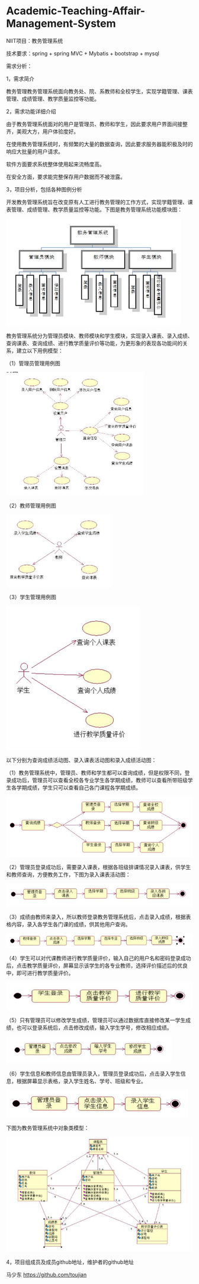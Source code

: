 # Academic-Teaching-Affair-Management-System
NIIT项目：教务管理系统

技术要求：spring + spring MVC + Mybatis + bootstrap + mysql

需求分析：

1，需求简介

教务管理教务管理系统面向教务处、院、系教师和全校学生，实现学籍管理、课表管理、成绩管理、教学质量监控等功能。

2，需求功能详细介绍

由于教务管理系统面对的用户是管理员、教师和学生，因此要求用户界面间接整齐，美观大方，用户体验度好。

在使用教务管理系统时，有频繁的大量的数据查询，因此要求服务器能积极及时的响应大批量的用户请求。

软件方面要求系统整体使用起来流畅度高。

在安全方面，要求能完整保存用户数据而不被泄露。

3，项目分析，包括各种图例分析

开发教务管理系统旨在改变原有人工进行教务管理的工作方式，实现学籍管理、课表管理、成绩管理、教学质量监控等功能。下图是教务管理系统功能模块图：

![教务管理系统功能模块图](MarkdownPhotos/1.jpg)

教务管理系统分为管理员模块、教师模块和学生模块，实现录入课表、录入成绩、查询课表、查询成绩、进行教学质量评价等功能，为更形象的表现各功能间的关系，建立以下用例模型：

（1）管理员管理用例图

![管理员管理用例图](MarkdownPhotos/2.jpg)

（2）教师管理用例图

![教师管理用例图](MarkdownPhotos/3.jpg)

（3）学生管理用例图

![学生管理用例图](MarkdownPhotos/4.jpg)

以下分别为查询成绩活动图、录入课表活动图和录入成绩活动图：

（1）教务管理系统中，管理员、教师和学生都可以查询成绩，但是权限不同，登录成功后，管理员可以查看全校各专业学生各学期成绩，教师可以查看所带班级学生各学期成绩，学生只可以查看自己各门课程各学期成绩。

![查询成绩活动图](MarkdownPhotos/5.jpg)

（2）管理员登录成功后，需要录入课表，根据各班级排课情况录入课表，供学生和教师查询，方便教务工作，下图为录入课表活动图：

![录入课表活动图](MarkdownPhotos/6.jpg)

（3）成绩由教师来录入，所以教师登录教务管理系统后，点击录入成绩，根据表格内容，录入各学生各门课的成绩，供其他用户查询。

![录入成绩活动图](MarkdownPhotos/7.jpg)

（4）学生可以对代课教师进行教学质量评价，输入自己的用户名和密码登录成功后，点击教学质量评价，屏幕显示该学生的各专业教师，选择评价描述后的优良中，即可进行教学质量评价。

![教学质量评价活动图](MarkdownPhotos/8.jpg)

（5）只有管理员可以修改学生成绩，管理员可以通过数据库直接修改某一学生成绩，也可以登录系统后，点击修改成绩，输入学生学号，修改相应成绩。

![修改成绩活图](MarkdownPhotos/9.jpg)

（6）学生信息和教师信息由管理员录入，管理员登录成功后，点击录入学生信息，根据屏幕显示表格，录入学生姓名、学号、班级和专业。

![录入学生信息活动图](MarkdownPhotos/10.jpg)

下图为教务管理系统中对象类模型：

![教务管理系统对象类模型](MarkdownPhotos/11.jpg)

4，项目组成员及成员github地址，维护者的github地址

马少东 https://github.com/toujian
